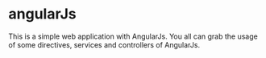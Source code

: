 # angularJs
This is a simple web application with AngularJs.
You all can grab the usage of some directives, services and controllers of AngularJs.
